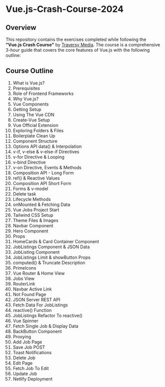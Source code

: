 # Vue.js-Crash-Course-2024

## Overview

This repository contains the exercises completed while following the **"Vue.js Crash Course"** by [Traversy Media](https://www.youtube.com/user/TechGuyWeb). The course is a comprehensive 3-hour guide that covers the core features of Vue.js with the following outline:

## Course Outline
1. What is Vue.js?  
2. Prerequisites  
3. Role of Frontend Frameworks  
4. Why Vue.js?  
5. Vue Components  
6. Getting Setup  
7. Using The Vue CDN  
8. Create-Vue Setup  
9. Vue Official Extension  
10. Exploring Folders & Files  
11. Boilerplate Clean Up  
12. Component Structure  
13. Options API data() & Interpolation  
14. v-if, v-else & v-else-if Directives  
15. v-for Directive & Looping  
16. v-bind Directive  
17. v-on Directive, Events & Methods  
18. Composition API - Long Form  
19. ref() & Reactive Values  
20. Composition API Short Form  
21. Forms & v-model  
22. Delete task  
23. Lifecycle Methods  
24. onMounted & Fetching Data  
25. Vue Jobs Project Start  
26. Tailwind CSS Setup  
27. Theme Files & Images  
28. Navbar Component  
29. Hero Component  
30. Props  
31. HomeCards & Card Container Component  
32. JobListings Component & JSON Data  
33. JobListing Component  
34. JobListings Limit & showButton Props  
35. computed() & Truncate Description  
36. PrimeIcons  
37. Vue Router & Home View  
38. Jobs View  
39. RouterLink  
40. Navbar Active Link  
41. Not Found Page  
42. JSON Server REST API  
43. Fetch Data For JobListings  
44. reactive() Function  
45. JobListings Refactor To reactive()  
46. Vue Spinner  
47. Fetch Single Job & Display Data  
48. BackButton Component  
49. Proxying  
50. Add Job Page  
51. Save Job POST  
52. Toast Notifications  
53. Delete Job  
54. Edit Page  
55. Fetch Job To Edit  
56. Update Job  
57. Netlify Deployment  
